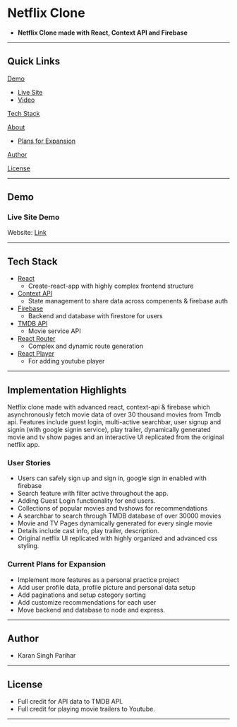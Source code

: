 
# Netflix Clone

- **Netflix Clone made with React, Context API and Firebase**

---

## Quick Links

[Demo](#demo)

- [Live Site](#live-site-demo)
- [Video](#video-demo)

[Tech Stack](#tech-stack)

[About](#Implementation-Hightlights)

- [Plans for Expansion](#future-plans-for-expansion)

[Author](#author)

[License](#license)

---

## Demo

### Live Site Demo

Website: [Link](https://netflix-karan.netlify.app/)

---

## Tech Stack

- [React](https://github.com/facebook/react) 
  - Create-react-app with highly complex frontend structure
- [Context API](https://reactjs.org/docs/context.html/) 
  - State management to share data across compenents & firebase auth
- [Firebase](https://firebase.google.com/) 
  - Backend and database with firestore for users
- [TMDB API](https://www.themoviedb.org/?language=en-US)
  - Movie service API
- [React Router](https://reacttraining.com/react-router/web/guides/quick-start) 
  - Complex and dynamic route generation 
- [React Player](https://www.npmjs.com/package/react-player/)
  - For adding youtube player

---

## Implementation Highlights

Netflix clone made with advanced react, context-api & firebase which asynchronously fetch movie data of over 30 thousand movies from Tmdb api. Features include guest login, multi-active searchbar, user signup and signin (with google signin service), play trailer, dynamically generated movie and tv show pages and an interactive UI replicated from the original netflix app.

### User Stories

- Users can safely sign up and sign in, google sign in enabled with firebase
- Search feature with filter active throughout the app.
- Adding Guest Login functionality for end users.
- Collections of popular movies and tvshows for recommendations
- A searchbar to search through TMDB database of over 30000 movies
- Movie and TV Pages dynamically generated for every single movie
- Details include cast info, play trailer, description. 
- Original netflix UI replicated with highly organized and advanced css styling.

### Current Plans for Expansion

- Implement more features as a personal practice project
- Add user profile data, profile picture and personal data setup
- Add paginations and setup category sorting
- Add customize recommendations for each user
- Move backend and database to node and express.

---

## Author

- Karan Singh Parihar

---

## License

- Full credit for API data to TMDB API.
- Full credit for playing movie trailers to Youtube. 

---
